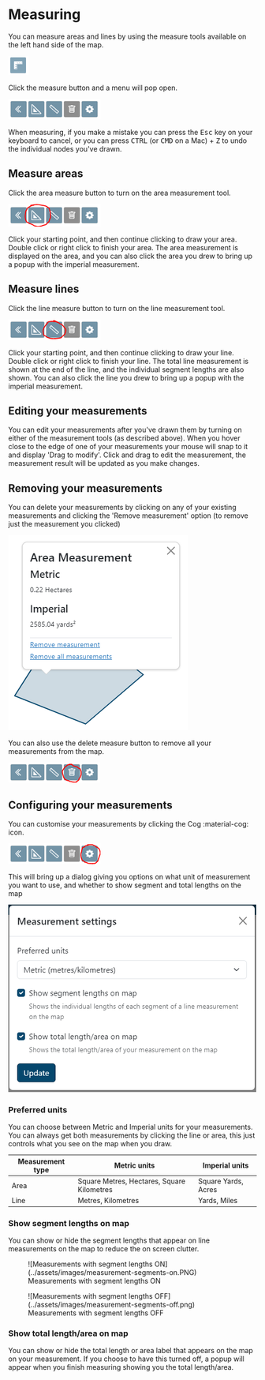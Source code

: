 # Measuring

You can measure areas and lines by using the measure tools available on the left hand side of the map.

![Measure button - showing a ruler](../assets/images/measure-button.png)

Click the measure button and a menu will pop open.

![Measure button expanded - showing a back arrow, a triangle, a line and a bin](../assets/images/measure-button-open.png)

When measuring, if you make a mistake you can press the <kbd>Esc</kbd> key on your keyboard to cancel, or you can press <kbd>CTRL</kbd> (or <kbd>CMD</kbd> on a Mac) + <kbd>Z</kbd> to undo the individual nodes you've drawn.

## Measure areas

Click the area measure button to turn on the area measurement tool.

![Measure area button - showing a triangle](../assets/images/measure-button-area-measure.png)

Click your starting point, and then continue clicking to draw your area. Double click or right click to finish your area. The area measurement is displayed on the area, and you can also click the area you drew to bring up a popup with the imperial measurement.

## Measure lines

Click the line measure button to turn on the line measurement tool.

![Measure line button - showing a straight line](../assets/images/measure-button-line-measure.png)

Click your starting point, and then continue clicking to draw your line. Double click or right click to finish your line. The total line measurement is shown at the end of the line, and the individual segment lengths are also shown. You can also click the line you drew to bring up a popup with the imperial measurement.

## Editing your measurements

You can edit your measurements after you've drawn them by turning on either of the measurement tools (as described above). When you hover close to the edge of one of your measurements your mouse will snap to it and display 'Drag to modify'. Click and drag to edit the measurement, the measurement result will be updated as you make changes.

## Removing your measurements

You can delete your measurements by clicking on any of your existing measurements and clicking the 'Remove measurement' option (to remove just the measurement you clicked) 

![Measure area popup - showing an example of a measurement in metric and imperial and also the options to remove the measurement](../assets/images/measure-popup.png)

You can also use the delete measure button to remove all your measurements from the map.

![Measure area button - showing a bin](../assets/images/measure-button-delete-measure.png)

## Configuring your measurements

You can customise your measurements by clicking the Cog :material-cog: icon.

![Configure measurements button](../assets/images/measure-button-configure.png)

This will bring up a dialog giving you options on what unit of measurement you want to use, and whether to show segment and total lengths on the map

![Configure measurements dialog](../assets/images/measure-configure-dialog.png)

### Preferred units
You can choose between Metric and Imperial units for your measurements. You can always get both measurements by clicking the line or area, this just controls what you see on the map when you draw.

| Measurement type | Metric units                               | Imperial units      |
| ---------------- | ------------------------------------------ | ------------------- |
| Area             | Square Metres, Hectares, Square Kilometres | Square Yards, Acres |
| Line             | Metres, Kilometres                         | Yards, Miles        |

### Show segment lengths on map
You can show or hide the segment lengths that appear on line measurements on the map to reduce the on screen clutter.

<figure markdown="span">
![Measurements with segment lengths ON](../assets/images/measurement-segments-on.PNG)
  <figcaption>Measurements with segment lengths ON</figcaption>
</figure>

<figure markdown="span">
![Measurements with segment lengths OFF](../assets/images/measurement-segments-off.png)
  <figcaption>Measurements with segment lengths OFF</figcaption>
</figure>

### Show total length/area on map

You can show or hide the total length or area label that appears on the map on your measurement. If you choose to have this turned off, a popup will appear when you finish measuring showing you the total length/area.